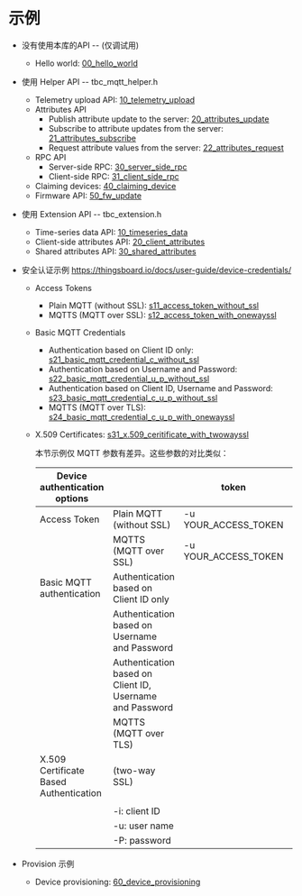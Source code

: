 # 示例

* 没有使用本库的API -- (仅调试用)
  * Hello world: [00_hello_world](./helper/00_hello_world)

* 使用 Helper API -- tbc_mqtt_helper.h
  * Telemetry upload API: [10_telemetry_upload](./helper/10_telemetry_upload)
  * Attributes API
    * Publish attribute update to the server: [20_attributes_update](./helper/20_attributes_update)
    * Subscribe to attribute updates from the server: [21_attributes_subscribe](./helper/21_attributes_subscribe)
    * Request attribute values from the server: [22_attributes_request](./helper/22_attributes_request)
  * RPC API
    * Server-side RPC: [30_server_side_rpc](./helper/30_server_side_rpc)
    * Client-side RPC: [31_client_side_rpc](./helper/31_client_side_rpc)
  * Claiming devices: [40_claiming_device](./helper/40_claiming_device)
  * Firmware API: [50_fw_update](./helper/50_fw_update)

* 使用 Extension API -- tbc_extension.h
  * Time-series data API: [10_timeseries_data](./extension/10_timeseries_data)
  * Client-side attributes API: [20_client_attributes](./extension/20_client_attributes)
  * Shared attributes API: [30_shared_attributes](./extension/30_shared_attributes)

* 安全认证示例 <https://thingsboard.io/docs/user-guide/device-credentials/>
  * Access Tokens
    * Plain MQTT (without SSL): [s11_access_token_without_ssl](./security_auth/s11_access_token_without_ssl)
    * MQTTS (MQTT over SSL): [s12_access_token_with_onewayssl](./security_auth/s12_access_token_with_onewayssl)
  * Basic MQTT Credentials
    * Authentication based on Client ID only: [s21_basic_mqtt_credential_c_without_ssl](./security_auth/s21_basic_mqtt_credential_c_without_ssl)
    * Authentication based on Username and Password: [s22_basic_mqtt_credential_u_p_without_ssl](./security_auth/s22_basic_mqtt_credential_u_p_without_ssl)
    * Authentication based on Client ID, Username and Password: [s23_basic_mqtt_credential_c_u_p_without_ssl](security_auth/s23_basic_mqtt_credential_c_u_p_without_ssl)
    * MQTTS (MQTT over TLS): [s24_basic_mqtt_credential_c_u_p_with_onewayssl](./security_auth/s24_basic_mqtt_credential_c_u_p_with_onewayssl)
  * X.509 Certificates: [s31_x.509_ceritificate_with_twowayssl](./security_auth/s31_x.509_ceritificate_with_twowayssl)

    本节示例仅 MQTT 参数有差异。这些参数的对比类似：

    | Device authentication options          |                                                          | token                | clientId            | username                  | password                  |  | ca_certs="mqttserver.pub.pem" | certfile="cert.pem" | keyfile="key.pem" |  | Default Port |
    |----------------------------------------|----------------------------------------------------------|----------------------|---------------------|---------------------------|---------------------------|--|-------------------------------|---------------------|-------------------|--|--------------|
    | Access Token                           | Plain MQTT (without SSL)                                 | -u YOUR_ACCESS_TOKEN |                     |                           |                           |  |                               |                     |                   |  | -p "1883"    |
    |                                        | MQTTS (MQTT over SSL)                                    | -u YOUR_ACCESS_TOKEN |                     |                           |                           |  | --cafile tb-server-chain.pem  |                     |                   |  | -p "8883"    |
    | Basic MQTT authentication              | Authentication based on Client ID only                   |                      | -i "YOUR_CLIENT_ID" |                           |                           |  |                               |                     |                   |  | -p "1883"    |
    |                                        | Authentication based on Username and Password            |                      |                     | -u "YOUR_CLIENT_USERNAME" | -P "YOUR_CLIENT_PASSWORD" |  |                               |                     |                   |  | -p "1883"    |
    |                                        | Authentication based on Client ID, Username and Password |                      | -i "YOUR_CLIENT_ID" | -u "YOUR_CLIENT_USERNAME" | -P "YOUR_CLIENT_PASSWORD" |  |                               |                     |                   |  | -p "1883"    |
    |                                        | MQTTS (MQTT over TLS)                                    |                      | -i "YOUR_CLIENT_ID" | -u "YOUR_CLIENT_USERNAME" | -P "YOUR_CLIENT_PASSWORD" |  | --cafile tb-server-chain.pem  |                     |                   |  | -p "8883"    |
    | X.509 Certificate Based Authentication | (two-way SSL)                                            |                      |                     |                           |                           |  | --cafile tb-server-chain.pem  | --cert cert.pem     | --key key.pem     |  | -p "8883"    |
    |                                        |                                                          |                      |                     |                           |                           |  |                               |                     |                   |  |              |
    |                                        | -i: client ID                                            |                      |                     |                           |                           |  |                               |                     |                   |  |              |
    |                                        | -u: user name                                            |                      |                     |                           |                           |  |                               |                     |                   |  |              |
    |                                        | -P: password                                             |

* Provision 示例
  * Device provisioning: [60_device_provisioning](./helper/60_device_provisioning)
